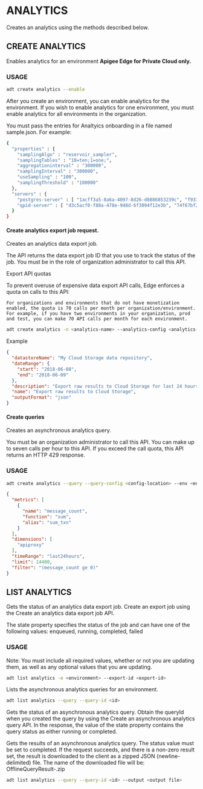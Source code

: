 # ANALYTICS

Creates an analytics using the methods described below. 

## CREATE ANALYTICS

Enables analytics for an environment
**Apigee Edge for Private Cloud only.**

### USAGE

```sh
adt create analytics --enable
```
After you create an environment, you can enable analytics for the environment. If you wish to enable analytics for one environment, you must enable analytics for all environments in the organization.

You must pass the entries for Analtyics onboarding in a file named sample.json. For example:    
```sh
{
  "properties" : {
    "samplingAlgo" : "reservoir_sampler",
    "samplingTables" : "10=ten;1=one;",
    "aggregationinterval" : "300000",
    "samplingInterval" : "300000",
    "useSampling" : "100",
    "samplingThreshold" : "100000"
  },
  "servers" : {
    "postgres-server" : [ "1acff3a5-8a6a-4097-8d26-d0886853239c", "f93367f7-edc8-4d55-92c1-2fba61ccc4ab" ],
    "qpid-server" : [ "d3c5acf0-f88a-478e-948d-6f3094f12e3b", "74f67bf2-86b2-44b7-a3d9-41ff117475dd"]
  }
}
```
  
#### Create analytics export job request.

Creates an analytics data export job.

The API returns the data export job ID that you use to track the status of the job. You must be in the role of organization administrator to call this API.


Export API quotas

To prevent overuse of expensive data export API calls, Edge enforces a quota on calls to this API:

    For organizations and environments that do not have monetization enabled, the quota is 70 calls per month per organization/environment. For example, if you have two environments in your organization, prod and test, you can make 70 API calls per month for each environment.


```sh
adt create analytics -n <analytics-name> --analytics-config <analytics-config-location>
```

Example


```json
{
  "datastoreName": "My Cloud Storage data repository",
  "dateRange": {
    "start": "2018-06-08",
    "end": "2018-06-09"
  },
  "description": "Export raw results to Cloud Storage for last 24 hours",
  "name": "Export raw results to Cloud Storage",
  "outputFormat": "json"
}
```
#### Create queries

Creates an asynchronous analytics query.

You must be an organization administrator to call this API. You can make up to seven calls per hour to this API. If you exceed the call quota, this API returns an HTTP 429 response.

### USAGE

```sh
adt create analytics --query --query-config <config-location> --env <environment>
```

```json
{
  "metrics": [
    {
      "name": "message_count",
      "function": "sum",
      "alias": "sum_txn"
    }
  ],
  "dimensions": [
    "apiproxy"
  ],
  "timeRange": "last24hours",
  "limit": 14400,
  "filter": "(message_count ge 0)"
}
```

## LIST ANALYTICS

Gets the status of an analytics data export job. Create an export job using the Create an analytics data export job API.

The state property specifies the status of the job and can have one of the following values: enqueued, running, completed, failed



### USAGE

Note: You must include all required values, whether or not you are updating them, as well as any optional values that you are updating.

```sh
adt list analytics -e <environment> --export-id <export-id>
```

Lists the asynchronous analytics queries for an environment.

```sh
adt list analytics --query --query-id <id>
```

Gets the status of an asynchronous analytics query. Obtain the queryId when you created the query by using the Create an asynchronous analytics query API.
In the response, the value of the state property contains the query status as either running or completed.

Gets the results of an asynchronous analytics query. The status value must be set to completed. If the request succeeds, and there is a non-zero result set, the result is downloaded to the client as a zipped JSON (newline-delimited) file. The name of the downloaded file will be: OfflineQueryResult-<query-id>.zip
  
```sh
adt list analytics --query --query-id <id> --output <output file>
```
 
